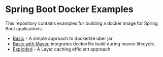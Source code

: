 # Spring Boot Docker Examples

This repository contains examples for building a docker image for Spring Boot applications.

 - [Basic](./basic/README.md) - A simple approach to dockerize uber jar 
 - [Basic with Maven](./basic-maven-dockerfile-plugin/README.md) integrates dockerfile build during maven lifecycle.
 - [Exploded](./exploded/README.md) - A Layer caching efficient approach


